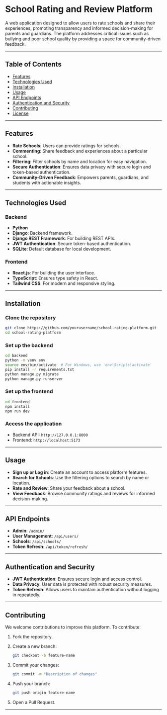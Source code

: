 # School Rating and Review Platform

A web application designed to allow users to rate schools and share their experiences, promoting transparency and informed decision-making for parents and guardians. The platform addresses critical issues such as bullying and poor school quality by providing a space for community-driven feedback.

---

## Table of Contents

- [Features](#features)
- [Technologies Used](#technologies-used)
- [Installation](#installation)
- [Usage](#usage)
- [API Endpoints](#api-endpoints)
- [Authentication and Security](#authentication-and-security)
- [Contributing](#contributing)
- [License](#license)

---

## Features

- **Rate Schools**: Users can provide ratings for schools.
- **Commenting**: Share feedback and experiences about a particular school.
- **Filtering**: Filter schools by name and location for easy navigation.
- **Secure Authentication**: Ensures data privacy with secure login and token-based authentication.
- **Community-Driven Feedback**: Empowers parents, guardians, and students with actionable insights.

---

## Technologies Used

### Backend

- **Python**
- **Django**: Backend framework.
- **Django REST Framework**: For building REST APIs.
- **JWT Authentication**: Secure token-based authentication.
- **SQLite**: Default database for local development.

### Frontend

- **React.js**: For building the user interface.
- **TypeScript**: Ensures type safety in React.
- **Tailwind CSS**: For modern and responsive styling.

---

## Installation

### Clone the repository

```bash
git clone https://github.com/yourusername/school-rating-platform.git
cd school-rating-platform
```

### Set up the backend

```bash
cd backend
python -m venv env
source env/bin/activate  # For Windows, use 'env\Scripts\activate'
pip install -r requirements.txt
python manage.py migrate
python manage.py runserver
```

### Set up the frontend

```bash
cd frontend
npm install
npm run dev
```

### Access the application

- Backend API: `http://127.0.0.1:8000`
- Frontend: `http://localhost:5173`

---

## Usage

- **Sign up or Log in**: Create an account to access platform features.
- **Search for Schools**: Use the filtering options to search by name or location.
- **Rate and Review**: Share your feedback about a school.
- **View Feedback**: Browse community ratings and reviews for informed decision-making.

---

## API Endpoints

- **Admin**: `/admin/`
- **User Management**: `/api/users/`
- **Schools**: `/api/schools/`
- **Token Refresh**: `/api/token/refresh/`

---

## Authentication and Security

- **JWT Authentication**: Ensures secure login and access control.
- **Data Privacy**: User data is protected with robust security measures.
- **Token Refresh**: Allows users to maintain authentication without logging in repeatedly.

---

## Contributing

We welcome contributions to improve this platform. To contribute:

1. Fork the repository.
2. Create a new branch:

   ```bash
   git checkout -b feature-name
   ```

3. Commit your changes:

   ```bash
   git commit -m "Description of changes"
   ```

4. Push your branch:

   ```bash
   git push origin feature-name
   ```

5. Open a Pull Request.

---
